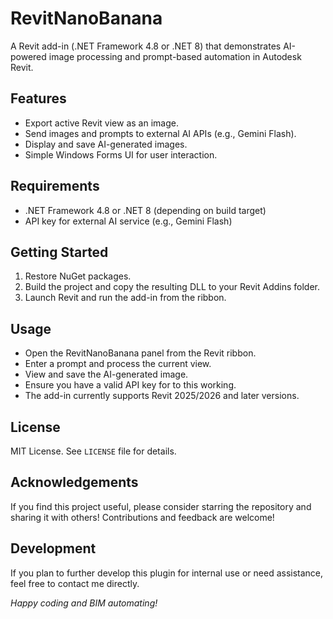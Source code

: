 # RevitNanoBanana

A Revit add-in (.NET Framework 4.8 or .NET 8) that demonstrates AI-powered image processing and prompt-based automation in Autodesk Revit.

## Features

- Export active Revit view as an image.
- Send images and prompts to external AI APIs (e.g., Gemini Flash).
- Display and save AI-generated images.
- Simple Windows Forms UI for user interaction.

## Requirements

- .NET Framework 4.8 or .NET 8 (depending on build target)
- API key for external AI service (e.g., Gemini Flash)

## Getting Started

1. Restore NuGet packages.
2. Build the project and copy the resulting DLL to your Revit Addins folder.
3. Launch Revit and run the add-in from the ribbon.

## Usage

- Open the RevitNanoBanana panel from the Revit ribbon.
- Enter a prompt and process the current view.
- View and save the AI-generated image.
- Ensure you have a valid API key for to this working.
- The add-in currently supports Revit 2025/2026 and later versions.

## License
MIT License. See `LICENSE` file for details.

## Acknowledgements
If you find this project useful, please consider starring the repository and sharing it with others!
Contributions and feedback are welcome!

## Development
If you plan to further develop this plugin for internal use or need assistance, feel free to contact me directly.


*Happy coding and BIM automating!*
